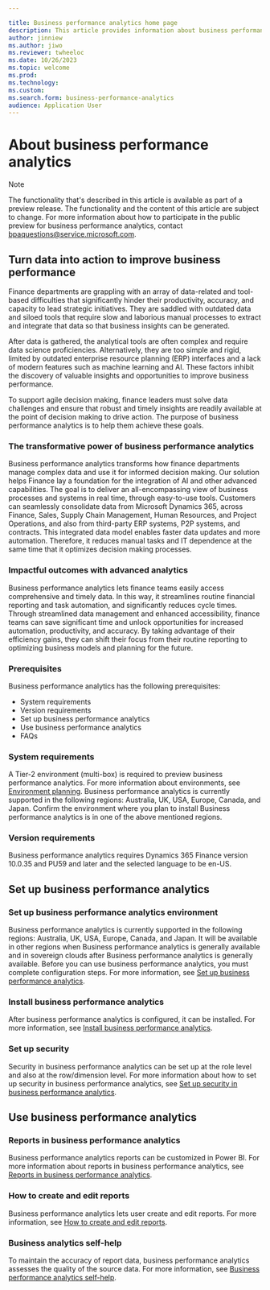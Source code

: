 ```yaml
---

title: Business performance analytics home page
description: This article provides information about business performance analytics.
author: jinniew
ms.author: jiwo
ms.reviewer: twheeloc 
ms.date: 10/26/2023
ms.topic: welcome
ms.prod: 
ms.technology:
ms.custom:
ms.search.form: business-performance-analytics
audience: Application User
---
```


# About business performance analytics

> [!NOTE]
> The functionality that's described in this article is available as part of a preview release. The functionality and the content of this article are subject to change. For more information about how to participate in the public preview for business performance analytics, contact <bpaquestions@service.microsoft.com>.

## Turn data into action to improve business performance 

Finance departments are grappling with an array of data-related and tool-based difficulties that significantly hinder their productivity, accuracy, and capacity to lead strategic initiatives. They are saddled with outdated data and siloed tools that require slow and laborious manual processes to extract and integrate that data so that business insights can be generated.

After data is gathered, the analytical tools are often complex and require data science proficiencies. Alternatively, they are too simple and rigid, limited by outdated enterprise resource planning (ERP) interfaces and a lack of modern features such as machine learning and AI. These factors inhibit the discovery of valuable insights and opportunities to improve business performance. 

To support agile decision making, finance leaders must solve data challenges and ensure that robust and timely insights are readily available at the point of decision making to drive action. The purpose of business performance analytics is to help them achieve these goals.

### The transformative power of business performance analytics

Business performance analytics transforms how finance departments manage complex data and use it for informed decision making. Our solution helps Finance lay a foundation for the integration of AI and other advanced capabilities. The goal is to deliver an all-encompassing view of business processes and systems in real time, through easy-to-use tools. Customers can seamlessly consolidate data from Microsoft Dynamics 365, across Finance, Sales, Supply Chain Management, Human Resources, and Project Operations, and also from third-party ERP systems, P2P systems, and contracts. This integrated data model enables faster data updates and more automation. Therefore, it reduces manual tasks and IT dependence at the same time that it optimizes decision making processes.

### Impactful outcomes with advanced analytics

Business performance analytics lets finance teams easily access comprehensive and timely data. In this way, it streamlines routine financial reporting and task automation, and significantly reduces cycle times. Through streamlined data management and enhanced accessibility, finance teams can save significant time and unlock opportunities for increased automation, productivity, and accuracy. By taking advantage of their efficiency gains, they can shift their focus from their routine reporting to optimizing business models and planning for the future.

### Prerequisites

Business performance analytics has the following prerequisites:

- System requirements
- Version requirements
- Set up business performance analytics
- Use business performance analytics
- FAQs

### System requirements

A Tier-2 environment (multi-box) is required to preview business performance analytics. For more information about environments, see [Environment planning](../../fin-ops-core/fin-ops/imp-lifecycle/environment-planning.md). Business performance analytics is currently supported in the following regions: Australia, UK, USA, Europe, Canada, and Japan. Confirm the environment where you plan to install Business performance analytics is in one of the above mentioned regions.

### Version requirements

Business performance analytics requires Dynamics 365 Finance version 10.0.35 and PU59 and later and the selected language to be en-US.

## Set up business performance analytics

### Set up business performance analytics environment

Business performance analytics is currently supported in the following regions: Australia, UK, USA, Europe, Canada, and Japan. It will be available in other regions when Business performance analytics is generally available and in sovereign clouds after Business performance analytics is generally available. Before you can use business performance analytics, you must complete configuration steps. For more information, see [Set up business performance analytics](configure-BPA.md).

### Install business performance analytics

After business performance analytics is configured, it can be installed. For more information, see [Install business performance analytics](install-bpa.md).

### Set up security 

Security in business performance analytics can be set up at the role level and also at the row/dimension level. For more information about how to set up security in business performance analytics, see [Set up security in business performance analytics](set-up-security.md).

## Use business performance analytics 

### Reports in business performance analytics 

Business performance analytics reports can be customized in Power BI. For more information about reports in business performance analytics, see [Reports in business performance analytics](Reports-in-BPA.md).

### How to create and edit reports

Business performance analytics lets user create and edit reports. For more information, see [How to create and edit reports](how-to-create-and-edit-reports.md).

### Business analytics self-help

To maintain the accuracy of report data, business performance analytics assesses the quality of the source data. For more information, see [Business performance analytics self-help](bpa-help-overview.md).

